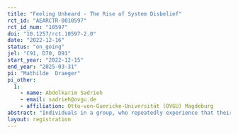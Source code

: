 ```yaml
---
title: "Feeling Unheard - The Rise of System Disbelief"
rct_id: "AEARCTR-0010597"
rct_id_num: "10597"
doi: "10.1257/rct.10597-2.0"
date: "2022-12-16"
status: "on_going"
jel: "C91, D70, D91"
start_year: "2022-12-15"
end_year: "2025-03-31"
pi: "Mathilde  Draeger"
pi_other:
  1:
    - name: Abdolkarim Sadrieh
    - email: sadrieh@ovgu.de
    - affiliation: Otto-von-Guericke-Universität (OVGU) Magdeburg
abstract: "Individuals in a group, who repeatedly experience that their group's policy selection system does not decide in their favor, may feel unheard and increasingly develop system disbelief. System disbelief (i.e. discontent with the performance of the group's policy selection system) may be detrimental to the performance and the welfare of groups in several ways. It may dramatically reduce the psychological well-being of group members, leading to a substantial decrease of their willingness to provide work effort, financial contributions, or cooperative coordination. In extreme cases, system disbelief may lead to anti-social behavior (e.g. arbitrary destruction) and foster the willingness to engage in subversion (e.g. sabotage) or insurgence (e.g. coordinated rebellion). Studying the individual characteristics and the environmental parameters that give rise to system disbelief in a laboratory experiment, our study contributes to understanding the dynamics of discontent with group decision processes and the ensuing destructive behaviors. Thus, our study may provide insights valuable for the design of group decision processes that are welfare enhancing by increasing the resilience towards system disbelief."
layout: registration
---
```


